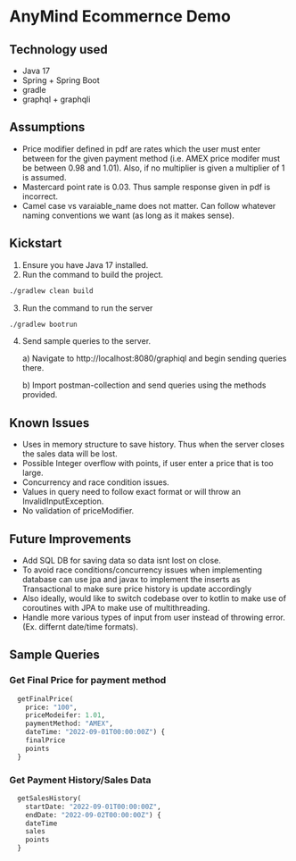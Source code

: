 # AnyMind Ecommernce Demo

## Technology used

- Java 17
- Spring + Spring Boot
- gradle
- graphql + graphqli

## Assumptions

- Price modifier defined in pdf are rates which the user must enter between for the given payment method (i.e. AMEX price modifer must be between 0.98 and 1.01). Also, if no multiplier is given a multiplier of 1 is assumed.
- Mastercard point rate is 0.03. Thus sample response given in pdf is incorrect.
- Camel case vs varaiable_name does not matter. Can follow whatever naming conventions we want (as long as it makes sense).

## Kickstart

1. Ensure you have Java 17 installed.
2. Run the command to build the project.

``` bash
./gradlew clean build
```

3. Run the command to run the server

```bash
./gradlew bootrun
```

4. Send sample queries to the server.

    a) Navigate to http://localhost:8080/graphiql and begin sending queries there.

    b) Import postman-collection and send queries using the methods provided.

## Known Issues

- Uses in memory structure to save history. Thus when the server closes the sales data will be lost.
- Possible Integer overflow with points, if user enter a price that is too large.
- Concurrency and race condition issues.
- Values in query need to follow exact format or will throw an InvalidInputException.
- No validation of priceModifier.

## Future Improvements

- Add SQL DB for saving data so data isnt lost on close.
- To avoid race conditions/concurrency issues when implementing database can use jpa and javax to implement the inserts as Transactional to make sure price history is update accordingly
- Also ideally, would like to switch codebase over to kotlin to make use of coroutines with JPA to make use of multithreading.
- Handle more various types of input from user instead of throwing error. (Ex. differnt date/time formats).

## Sample Queries

### Get Final Price for payment method

```graphql
  getFinalPrice(
    price: "100", 
    priceModeifer: 1.01, 
    paymentMethod: "AMEX", 
    dateTime: "2022-09-01T00:00:00Z") {
    finalPrice
    points
  }
```

### Get Payment History/Sales Data

```graphql
  getSalesHistory(
    startDate: "2022-09-01T00:00:00Z", 
    endDate: "2022-09-02T00:00:00Z") {
    dateTime
    sales
    points
  }
```
